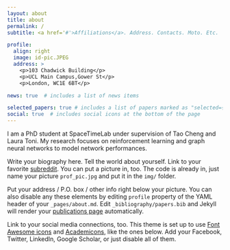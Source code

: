 ```yaml
---
layout: about
title: about
permalink: /
subtitle: <a href='#'>Affiliations</a>. Address. Contacts. Moto. Etc.

profile:
  align: right
  image: id-pic.JPEG
  address: >
    <p>103 Chadwick Building</p>
    <p>UCL Main Campus,Gower St</p>
    <p>London, WC1E 6BT</p>

news: true  # includes a list of news items

selected_papers: true # includes a list of papers marked as "selected={true}"
social: true  # includes social icons at the bottom of the page
---
```


I am a PhD student at SpaceTimeLab under supervision of Tao Cheng and Laura Toni. My research focuses on reinforcement learning and graph neural networks to model network performances.

Write your biography here. Tell the world about yourself. Link to your favorite [subreddit](http://reddit.com). You can put a picture in, too. The code is already in, just name your picture `prof_pic.jpg` and put it in the `img/` folder.

Put your address / P.O. box / other info right below your picture. You can also disable any these elements by editing `profile` property of the YAML header of your `_pages/about.md`. Edit `_bibliography/papers.bib` and Jekyll will render your [publications page](/al-folio/publications/) automatically.

Link to your social media connections, too. This theme is set up to use [Font Awesome icons](http://fortawesome.github.io/Font-Awesome/) and [Academicons](https://jpswalsh.github.io/academicons/), like the ones below. Add your Facebook, Twitter, LinkedIn, Google Scholar, or just disable all of them.
